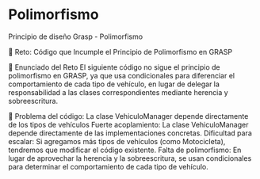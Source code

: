 # Polimorfismo
Principio de diseño Grasp - Polimorfismo

🔴 Reto: Código que Incumple el Principio de Polimorfismo en GRASP

📌 Enunciado del Reto
El siguiente código no sigue el principio de polimorfismo en GRASP, ya que usa condicionales para diferenciar el comportamiento de cada tipo de vehículo, en lugar de delegar la responsabilidad a las clases correspondientes mediante herencia y sobreescritura.

📌 Problema del código:
La clase VehiculoManager depende directamente de los tipos de vehículos
Fuerte acoplamiento: La clase VehiculoManager depende directamente de las implementaciones concretas.
Dificultad para escalar: Si agregamos más tipos de vehículos (como Motocicleta), tendremos que modificar el código existente.
Falta de polimorfismo: En lugar de aprovechar la herencia y la sobreescritura, se usan condicionales para determinar el comportamiento de cada tipo de vehículo.
